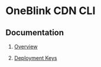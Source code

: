 # OneBlink CDN CLI

## Documentation

1.  [Overview](./overview.md)

2.  [Deployment Keys](./deployment-keys.md)
